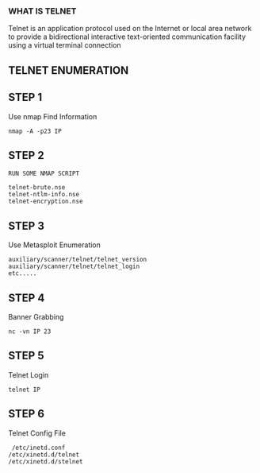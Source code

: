    ### WHAT IS TELNET
   Telnet is an application protocol used on the Internet or local area network to provide a bidirectional interactive text-oriented communication facility using a virtual terminal connection
   
   ## TELNET ENUMERATION
     
   ## STEP 1  
   Use nmap Find Information
   
    nmap -A -p23 IP
     
   ## STEP 2
    RUN SOME NMAP SCRIPT 
    
    telnet-brute.nse
    telnet-ntlm-info.nse
    telnet-encryption.nse

   ## STEP 3 
   Use Metasploit Enumeration
   
    auxiliary/scanner/telnet/telnet_version
    auxiliary/scanner/telnet/telnet_login
    etc.....
    
  ## STEP 4 
   Banner Grabbing
   
    nc -vn IP 23
    
  ## STEP 5
  Telnet Login 
   
    telnet IP
    
  ## STEP 6 
   Telnet Config File
   
     /etc/inetd.conf
    /etc/xinetd.d/telnet
    /etc/xinetd.d/stelnet
    
    
    
    
    
      
 
